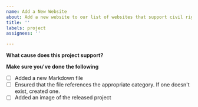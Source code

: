 ```yaml
---
name: Add a New Website
about: Add a new website to our list of websites that support civil rights movements.
title: ''
labels: project
assignees: ''

---
```


**What cause does this project support?**


**Make sure you've done the following**
- [ ] Added a new Markdown file
- [ ] Ensured that the file references the appropriate category. If one doesn't exist, created one.
- [ ] Added an image of the released project
